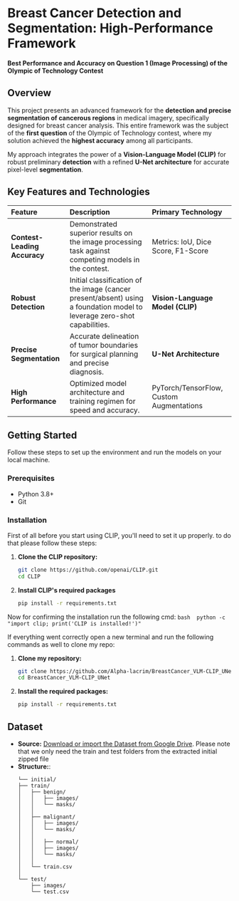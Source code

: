 # Breast Cancer Detection and Segmentation: High-Performance Framework

**Best Performance and Accuracy on Question 1 (Image Processing) of the Olympic of Technology Contest**

## Overview

This project presents an advanced framework for the **detection and precise segmentation of cancerous regions** in medical imagery, specifically designed for breast cancer analysis. This entire framework was the subject of the **first question** of the Olympic of Technology contest, where my solution achieved the **highest accuracy** among all participants.

My approach integrates the power of a **Vision-Language Model (CLIP)** for robust preliminary **detection** with a refined **U-Net architecture** for accurate pixel-level **segmentation**.



## Key Features and Technologies

| Feature | Description | Primary Technology |
| :--- | :--- | :--- |
| **Contest-Leading Accuracy** | Demonstrated superior results on the image processing task against competing models in the contest. | Metrics: IoU, Dice Score, F1-Score |
| **Robust Detection** | Initial classification of the image (cancer present/absent) using a foundation model to leverage zero-shot capabilities. | **Vision-Language Model (CLIP)** |
| **Precise Segmentation** | Accurate delineation of tumor boundaries for surgical planning and precise diagnosis. | **U-Net Architecture** |
| **High Performance** | Optimized model architecture and training regimen for speed and accuracy. | PyTorch/TensorFlow, Custom Augmentations |


## Getting Started

Follow these steps to set up the environment and run the models on your local machine.

### Prerequisites

* Python 3.8+
* Git

### Installation
First of all before you start using CLIP, you'll need to set it up properly. to do that please follow these steps:
1. **Clone the CLIP repository:**
    ```bash
    git clone https://github.com/openai/CLIP.git
    cd CLIP
    ```
    
2. **Install CLIP's required packages**
     ```bash
    pip install -r requirements.txt
    ```
     
Now for confirming the installation run the following cmd:
    ```bash 
    python -c "import clip; print('CLIP is installed!')"
    ```


If everything went correctly open a new terminal and run the following commands as well to clone my repo:
     
1.  **Clone my repository:**
    ```bash
    git clone https://github.com/Alpha-lacrim/BreastCancer_VLM-CLIP_UNet
    cd BreastCancer_VLM-CLIP_UNet
    ```

2.  **Install the required packages:**
    ```bash
    pip install -r requirements.txt
    ```

## Dataset

* **Source:** [Download or import the Dataset from Google Drive](https://drive.google.com/drive/folders/1H4DaaJjEEDJLMJAp-eZmrnKTxs5B4In9).
  Please note that we only need the train and test folders from the extracted initial zipped file
* **Structure:**:
    ```
  └── initial/
    ├── train/
    │   ├── benign/
    │   │   ├── images/
    │   │   └── masks/
    │   │
    │   ├── malignant/
    │   │   ├── images/
    │   │   └── masks/
    │   │
    │   │   ├── normal/
    │   │   ├── images/
    │   │   └── masks/
    │   │
    │   └── train.csv
    │
    └── test/
        ├── images/
        └── test.csv
    ```

